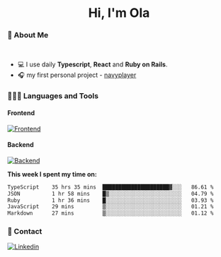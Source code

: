 <h1 align="center">Hi, I'm Ola</h1>

### 💅 About Me

<br/>

- 💻 I use daily **Typescript**, **React** and **Ruby on Rails**.
- 🎧 my first personal project - [navyplayer](https://navyplayer.netlify.app/)

### 👩🏻‍💻 Languages and Tools

#### Frontend

[![Frontend](https://skillicons.dev/icons?i=react,nextjs,ts,js,html,css,scss,tailwind)](https://skillicons.dev)

#### Backend
[![Backend](https://skillicons.dev/icons?i=nodejs,express,nestjs,rails,graphql)](https://skillicons.dev)

**This week I spent my time on:**

<!--START_SECTION:waka-->

```txt
TypeScript    35 hrs 35 mins  █████████████████████▓░░░   86.61 %
JSON          1 hr 58 mins    █▒░░░░░░░░░░░░░░░░░░░░░░░   04.79 %
Ruby          1 hr 36 mins    █░░░░░░░░░░░░░░░░░░░░░░░░   03.93 %
JavaScript    29 mins         ▒░░░░░░░░░░░░░░░░░░░░░░░░   01.21 %
Markdown      27 mins         ▒░░░░░░░░░░░░░░░░░░░░░░░░   01.12 %
```

<!--END_SECTION:waka-->

### 📨 Contact
  
[![Linkedin](https://skillicons.dev/icons?i=linkedin)](https://linkedin.com/in/aleksandra-kamińska)
